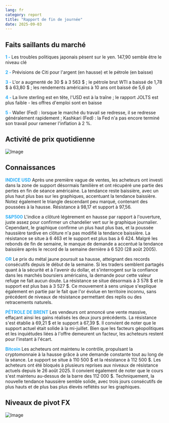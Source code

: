```yaml
---
lang: fr
category: report
title: "Rapport de fin de journée"
date: 2025-09-03
---
```



<h2>Faits saillants du marché</h2>
<strong style="color: #2caef7;">1 - </strong> Les troubles politiques japonais pèsent sur le yen. 147,90 semble être le niveau clé

<strong style="color: #2caef7;">2 - </strong> Prévisions de Citi pour l'argent (en hausse) et le pétrole (en baisse)

<strong style="color: #2caef7;">3 - </strong> L'or a augmenté de 30 $ à 3 563 $ ; le pétrole brut WTI a baissé de 1,78 $ à 63,80 $ ; les rendements américains à 10 ans ont baissé de 5,6 pb

<strong style="color: #2caef7;">4 - </strong> La livre sterling est en tête, l'USD est à la traîne ; le rapport JOLTS est plus faible - les offres d'emploi sont en baisse

<strong style="color: #2caef7;">5 - </strong> Waller (Fed) : lorsque le marché du travail se redresse, il se redresse généralement rapidement ; Kashkari (Fed) : la Fed n'a pas encore terminé son travail pour ramener l'inflation à 2 %.



<h2>Activité de prix quotidienne</h2>
<img src="https://markleighedu.github.io/img/Sep-2025/03-Sep-2025/price.jpg" alt="Image"/>

<h2>Connaissances</h2>
<strong style="color: #2caef7;">INDICE USD</strong> Après une première vague de ventes, les acheteurs ont investi dans la zone de support désormais familière et ont récupéré une partie des pertes en fin de séance américaine. La tendance reste baissière, avec un plus haut plus bas sur les graphiques, accentuant la tendance baissière. Notez également le triangle descendant peu marqué, contenant des poussées à la hausse. Résistance à 98,17 et support à 97,56.

<strong style="color: #2caef7;">S&P500</strong> L'indice a clôturé légèrement en hausse par rapport à l'ouverture, juste assez pour confirmer un chandelier vert sur le graphique journalier. Cependant, le graphique confirme un plus haut plus bas, et la poussée haussière tardive en clôture n'a pas modifié la tendance baissière. La résistance se situe à 6 463 et le support est plus bas à 6 424. Malgré les rebonds de fin de semaine, le manque de demande a accentué la tendance baissière après le record de la semaine dernière à 6 520 (28 août 2005).

<strong style="color: #2caef7;">OR</strong> Le prix du métal jaune poursuit sa hausse, atteignant des records consécutifs depuis le début de la semaine. Si les traders semblent partagés quant à la sécurité et à l'avenir du dollar, et s'interrogent sur la confiance dans les marchés boursiers américains, la demande pour cette valeur refuge ne fait aucun doute. La résistance se situe désormais à 3 578 $ et le support est plus bas à 3 527 $. Ce mouvement à sens unique s'explique également en partie par le fait que l'or évolue en territoire inconnu, sans précédent de niveaux de résistance permettant des replis ou des retracements naturels.

<strong style="color: #2caef7;">PÉTROLE DE BRENT</strong> Les vendeurs ont annoncé une vente massive, effaçant ainsi les gains réalisés les deux jours précédents. La résistance s'est établie à 69,21 $ et le support à 67,39 $. Il convient de noter que le support actuel était solide à la mi-juillet. Bien que les facteurs géopolitiques et les inquiétudes liées à l'offre demeurent un facteur, les acheteurs restent pour l'instant à l'écart.

<strong style="color: #2caef7;">Bitcoin</strong> Les acheteurs ont maintenu le contrôle, propulsant la cryptomonnaie à la hausse grâce à une demande constante tout au long de la séance. Le support se situe à 110 500 $ et la résistance à 112 500 $. Les acheteurs ont été bloqués à plusieurs reprises aux niveaux de résistance actuels depuis le 26 août 2025. Il convient également de noter que le cours s'est maintenu au-dessus de la barre des 112 000 $. Techniquement, la nouvelle tendance haussière semble solide, avec trois jours consécutifs de plus hauts et de plus bas plus élevés reflétés sur les graphiques.



<h2>Niveaux de pivot FX</h2>
<img src="https://markleighedu.github.io/img/Sep-2025/03-Sep-2025/pivot.jpg" alt="Image"/>